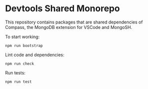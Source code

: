 # Devtools Shared Monorepo

This repository contains packages that are shared dependencies of Compass, the MongoDB extension for VSCode and MongoSH.

To start working:

```
npm run bootstrap
```

Lint code and dependencies:

```
npm run check
```

Run tests:

```
npm run test
```

